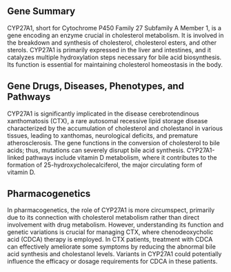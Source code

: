 ## Gene Summary
CYP27A1, short for Cytochrome P450 Family 27 Subfamily A Member 1, is a gene encoding an enzyme crucial in cholesterol metabolism. It is involved in the breakdown and synthesis of cholesterol, cholesterol esters, and other sterols. CYP27A1 is primarily expressed in the liver and intestines, and it catalyzes multiple hydroxylation steps necessary for bile acid biosynthesis. Its function is essential for maintaining cholesterol homeostasis in the body.

## Gene Drugs, Diseases, Phenotypes, and Pathways
CYP27A1 is significantly implicated in the disease cerebrotendinous xanthomatosis (CTX), a rare autosomal recessive lipid storage disease characterized by the accumulation of cholesterol and cholestanol in various tissues, leading to xanthomas, neurological deficits, and premature atherosclerosis. The gene functions in the conversion of cholesterol to bile acids; thus, mutations can severely disrupt bile acid synthesis. CYP27A1-linked pathways include vitamin D metabolism, where it contributes to the formation of 25-hydroxycholecalciferol, the major circulating form of vitamin D.

## Pharmacogenetics
In pharmacogenetics, the role of CYP27A1 is more circumspect, primarily due to its connection with cholesterol metabolism rather than direct involvement with drug metabolism. However, understanding its function and genetic variations is crucial for managing CTX, where chenodeoxycholic acid (CDCA) therapy is employed. In CTX patients, treatment with CDCA can effectively ameliorate some symptoms by reducing the abnormal bile acid synthesis and cholestanol levels. Variants in CYP27A1 could potentially influence the efficacy or dosage requirements for CDCA in these patients.